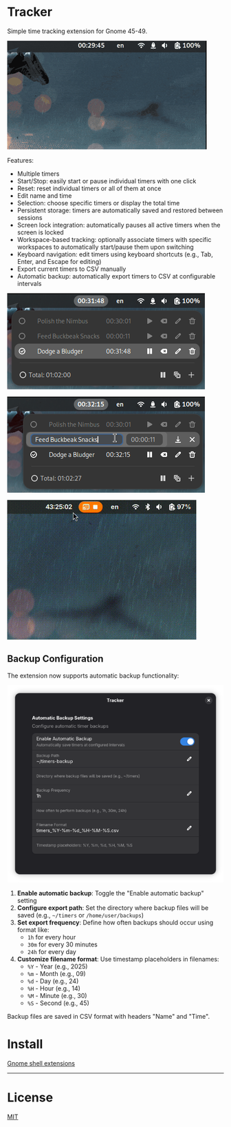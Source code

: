 # Tracker

Simple time tracking extension for Gnome 45-49.

![demo](https://raw.githubusercontent.com/aliakseiz/tracker/main/demo-01.gif)

Features:
- Multiple timers
- Start/Stop: easily start or pause individual timers with one click
- Reset: reset individual timers or all of them at once
- Edit name and time
- Selection: choose specific timers or display the total time
- Persistent storage: timers are automatically saved and restored between sessions
- Screen lock integration: automatically pauses all active timers when the screen is locked
- Workspace-based tracking: optionally associate timers with specific workspaces to automatically start/pause them upon switching
- Keyboard navigation: edit timers using keyboard shortcuts (e.g., Tab, Enter, and Escape for editing)
- Export current timers to CSV manually
- Automatic backup: automatically export timers to CSV at configurable intervals 

![demo](https://raw.githubusercontent.com/aliakseiz/tracker/main/demo-02.png)

![demo](https://raw.githubusercontent.com/aliakseiz/tracker/main/demo-03.png)

![workspaces](https://raw.githubusercontent.com/aliakseiz/tracker/main/demo-04.gif)

## Backup Configuration

The extension now supports automatic backup functionality:

![backup](https://raw.githubusercontent.com/aliakseiz/tracker/main/backup-01.png)

1. **Enable automatic backup**: Toggle the "Enable automatic backup" setting
2. **Configure export path**: Set the directory where backup files will be saved (e.g., `~/timers` or `/home/user/backups`)
3. **Set export frequency**: Define how often backups should occur using format like:
   - `1h` for every hour
   - `30m` for every 30 minutes  
   - `24h` for every day
4. **Customize filename format**: Use timestamp placeholders in filenames:
   - `%Y` - Year (e.g., 2025)
   - `%m` - Month (e.g., 09) 
   - `%d` - Day (e.g., 24)
   - `%H` - Hour (e.g., 14)
   - `%M` - Minute (e.g., 30)
   - `%S` - Second (e.g., 45)

Backup files are saved in CSV format with headers "Name" and "Time".

# Install

[Gnome shell extensions](https://extensions.gnome.org/extension/7447/tracker/)

---
# License
[MIT](LICENSE)

[License-Url]: http://opensource.org/licenses/MIT
[License-Image]: https://img.shields.io/npm/l/express.svg
